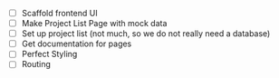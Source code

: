 - [ ] Scaffold frontend UI
- [ ] Make Project List Page with mock data
- [ ] Set up project list (not much, so we do not really need a database)
- [ ] Get documentation for pages
- [ ] Perfect Styling
- [ ] Routing